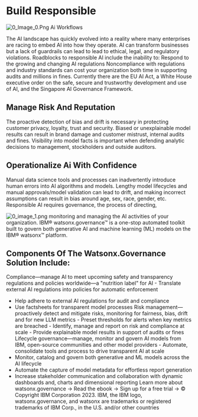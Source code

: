 # Build Responsible 

![0_Image_0.Png](0_Image_0.Png) Ai Workflows

The AI landscape has quickly evolved into a reality where many enterprises are racing to embed AI into how they operate. AI can transform businesses but a lack of guardrails can lead to lead to ethical, legal, and regulatory violations. Roadblocks to responsible AI include the inability to: Respond to the growing and changing AI regulations Noncompliance with regulations and industry standards can cost your organization both time in supporting audits and millions in fines. Currently there are the EU AI Act, a White House executive order on the safe, secure and trustworthy development and use of AI, and the Singapore AI Governance Framework. 

## Manage Risk And Reputation

The proactive detection of bias and drift is necessary in protecting customer privacy, loyalty, trust and security. Biased or unexplainable model results can result in brand damage and customer mistrust, internal audits and fines. Visibility into model facts is important when defending analytic decisions to management, stockholders and outside auditors.

## Operationalize Ai With Confidence

Manual data science tools and processes can inadvertently introduce human errors into AI algorithms and models. Lengthy model lifecycles and manual approvals/model validation can lead to drift, and making incorrect assumptions can result in bias around age, sex, race, gender, etc. Responsible AI requires governance, the process of directing, 

![0_image_1.png](0_image_1.png) monitoring and managing the AI activities of your organization. IBM® watsonx.governance™ is a one-stop automated toolkit built to govern both generative AI and machine learning (ML) models on the IBM® watsonx™ platform.

## Components Of The Watsonx.Governance Solution Include:

Compliance—manage AI to meet upcoming safety and transparency regulations and policies worldwide—a "nutrition label" for AI - Translate external AI regulations into policies for automatic enforcement
- Help adhere to external AI regulations for audit and compliance
- Use factsheets for transparent model processes Risk management—proactively detect and mitigate risks, monitoring for fairness, bias, drift and for new LLM metrics - Preset thresholds for alerts when key metrics are breached - Identify, manage and report on risk and compliance at scale - Provide explainable model results in support of audits or fines Lifecycle governance—manage, monitor and govern AI models from IBM, open-source communities and other model providers - Automate, consolidate tools and process to drive transparent AI at scale 
- Monitor, catalog and govern both generative and ML models across the AI lifecycle
- Automate the capture of model metadata for effortless report generation
- Increase stakeholder communication and collaboration with dynamic dashboards and, charts and dimensional reporting Learn more about watsonx.governance → Read the ebook → Sign up for a free trial →
© Copyright IBM Corporation 2023. IBM, the IBM logo, watsonx.governance, and watsonx are trademarks or registered trademarks of IBM Corp., in the U.S. and/or other countries